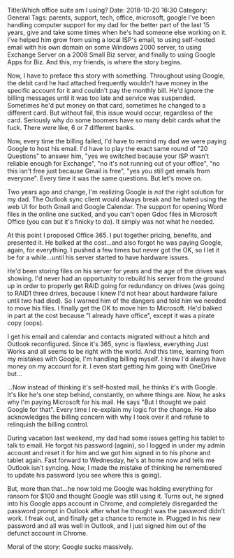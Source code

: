 Title:Which office suite am I using?
Date: 2018-10-20 16:30
Category: General
Tags: parents, support, tech, office, microsoft, google
I've been handling computer support for my dad for the better part of the last 15 years, give and take some times when he's had someone else working on it. I've helped him grow from using a local ISP's email, to using self-hosted email with his own domain on some Windows 2000 server, to using Exchange Server on a 2008 Small Biz server, and finally to using Google Apps for Biz. And this, my friends, is where the story begins.

Now, I have to preface this story with something. Throughout using Google, the debit card he had attached frequently wouldn't have money in the specific account for it and couldn't pay the monthly bill. He'd ignore the billing messages until it was too late and service was suspended. Sometimes he'd put money on that card, sometimes he changed to a different card. But without fail, this issue would occur, regardless of the card. Seriously why do some boomers have so many debit cards what the fuck. There were like, 6 or 7 different banks.

Now, every time the billing failed, I'd have to remind my dad we were paying Google to host his email. I'd have to play the exact same round of "20 Questions" to answer him, "yes we switched because your ISP wasn't reliable enough for Exchange", "no it's not running out of your office", "no this isn't free just because Gmail is free", "yes you still get emails from everyone". Every time it was the same questions. But let's move on.

Two years ago and change, I'm realizing Google is *not* the right solution for my dad. The Outlook sync client would always break and he hated using the web UI for both Gmail and Google Calendar. The support for opening Word files in the online one sucked, and you can't open Gdoc files in Microsoft Office (you can but it's finicky to do). It simply was not what he needed.

At this point I proposed Office 365. I put together pricing, benefits, and presented it. He balked at the cost...and also forgot he was paying Google, again, for everything. I pushed a few times but never got the OK, so I let it be for a while...until his server started to have hardware issues.

He'd been storing files on his server for years and the age of the drives was showing. I'd never had an opportunity to rebuild his server from the ground up in order to properly get RAID going for redundancy on drives (was going to RAID1 three drives, because I knew I'd not hear about hardware failure until two had died). So I warned him of the dangers and told him we needed to move his files. I finally get the OK to move him to Microsoft. He'd balked in part at the cost because "I already have office", except it was a pirate copy (oops).

I get his email and calendar and contacts migrated without a hitch and Outlook reconfigured. Since it's 365, sync is flawless, everything Just Works and all seems to be right with the world. And this time, learning from my mistakes with Google, I'm handling billing myself. I knew I'd always have money on my account for it. I even start getting him going with OneDrive but...

...Now instead of thinking it's self-hosted mail, he thinks it's with Google. It's like he's one step behind, constantly, on where things are. Now, he asks why I'm paying Microsoft for his mail. He says "But I thought we paid Google for that". Every time I re-explain my logic for the change. He also acknowledges the billing concern with why I took over it and refuse to relinquish the billing control.

During vacation last weekend, my dad had some issues getting his tablet to talk to email. He forgot his password (again), so I logged in under my admin account and reset it for him and we got him signed in to his phone and tablet again. Fast forward to Wednesday, he's at home now and tells me Outlook isn't syncing. Now, I made the mistake of thinking he remembered to update his password (you see where this is going).

But, more than that...he now told me Google was holding everything for ransom for $100 and thought Google was still using it. Turns out, he signed into his Google apps account in Chrome, and completely disregarded the password prompt in Outlook after what he thought was the password didn't work. I freak out, and finally get a chance to remote in. Plugged in his new password and all was well in Outlook, and I just signed him out of the defunct account in Chrome.

Moral of the story: Google sucks massively.